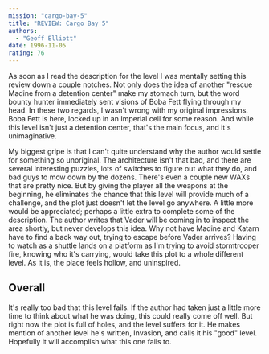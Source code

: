 ```yaml
---
mission: "cargo-bay-5"
title: "REVIEW: Cargo Bay 5"
authors: 
  - "Geoff Elliott"
date: 1996-11-05
rating: 76
---
```


As soon as I read the description for the level I was mentally setting this review down a couple notches. Not only does the idea of another "rescue Madine from a detention center" make my stomach turn, but the word bounty hunter immediately sent visions of Boba Fett flying through my head. In these two regards, I wasn't wrong with my original impressions. Boba Fett is here, locked up in an Imperial cell for some reason. And while this level isn't just a detention center, that's the main focus, and it's unimaginative.

My biggest gripe is that I can't quite understand why the author would settle for something so unoriginal. The architecture isn't that bad, and there are several interesting puzzles, lots of switches to figure out what they do, and bad guys to mow down by the dozens. There's even a couple new WAXs that are pretty nice. But by giving the player all the weapons at the beginning, he eliminates the chance that this level will provide much of a challenge, and the plot just doesn't let the level go anywhere. A little more would be appreciated; perhaps a little extra to complete some of the description. The author writes that Vader will be coming in to inspect the area shortly, but never develops this idea. Why not have Madine and Katarn have to find a back way out, trying to escape before Vader arrives? Having to watch as a shuttle lands on a platform as I'm trying to avoid stormtrooper fire, knowing who it's carrying, would take this plot to a whole different level. As it is, the place feels hollow, and uninspired.


## Overall

It's really too bad that this level fails. If the author had taken just a little more time to think about what he was doing, this could really come off well. But right now the plot is full of holes, and the level suffers for it. He makes mention of another level he's written, Invasion, and calls it his "good" level. Hopefully it will accomplish what this one fails to.
